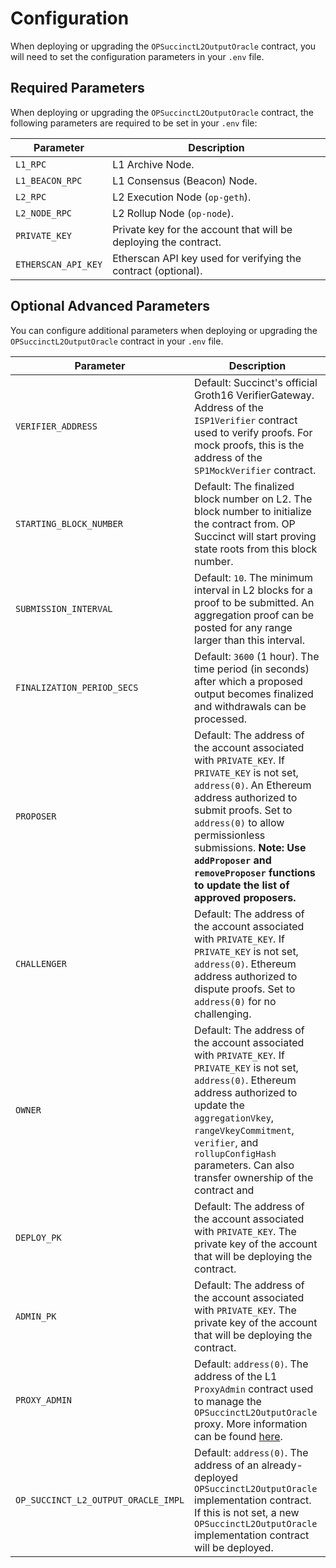 # Configuration

When deploying or upgrading the `OPSuccinctL2OutputOracle` contract, you will need to set the configuration parameters in your `.env` file.

## Required Parameters

When deploying or upgrading the `OPSuccinctL2OutputOracle` contract, the following parameters are required to be set in your `.env` file:

| Parameter | Description |
|-----------|-------------|
| `L1_RPC` | L1 Archive Node. |
| `L1_BEACON_RPC` | L1 Consensus (Beacon) Node. |
| `L2_RPC` | L2 Execution Node (`op-geth`). |
| `L2_NODE_RPC` | L2 Rollup Node (`op-node`). |
| `PRIVATE_KEY` | Private key for the account that will be deploying the contract. |
| `ETHERSCAN_API_KEY` | Etherscan API key used for verifying the contract (optional). |

## Optional Advanced Parameters

You can configure additional parameters when deploying or upgrading the `OPSuccinctL2OutputOracle` contract in your `.env` file.

| Parameter | Description |
|-----------|-------------|
| `VERIFIER_ADDRESS` | Default: Succinct's official Groth16 VerifierGateway. Address of the `ISP1Verifier` contract used to verify proofs. For mock proofs, this is the address of the `SP1MockVerifier` contract. |
| `STARTING_BLOCK_NUMBER` | Default: The finalized block number on L2. The block number to initialize the contract from. OP Succinct will start proving state roots from this block number. |
| `SUBMISSION_INTERVAL` | Default: `10`. The minimum interval in L2 blocks for a proof to be submitted. An aggregation proof can be posted for any range larger than this interval. |
| `FINALIZATION_PERIOD_SECS` | Default: `3600` (1 hour). The time period (in seconds) after which a proposed output becomes finalized and withdrawals can be processed. |
| `PROPOSER` | Default: The address of the account associated with `PRIVATE_KEY`. If `PRIVATE_KEY` is not set, `address(0)`. An Ethereum address authorized to submit proofs. Set to `address(0)` to allow permissionless submissions. **Note: Use `addProposer` and `removeProposer` functions to update the list of approved proposers.** |
| `CHALLENGER` | Default: The address of the account associated with `PRIVATE_KEY`. If `PRIVATE_KEY` is not set, `address(0)`. Ethereum address authorized to dispute proofs. Set to `address(0)` for no challenging. |
| `OWNER` | Default: The address of the account associated with `PRIVATE_KEY`. If `PRIVATE_KEY` is not set, `address(0)`. Ethereum address authorized to update the `aggregationVkey`, `rangeVkeyCommitment`, `verifier`, and `rollupConfigHash` parameters. Can also transfer ownership of the contract and |update the approved proposers. In a production setting, set to the governance smart contract or multi-sig of the chain. |
| `DEPLOY_PK` | Default: The address of the account associated with `PRIVATE_KEY`. The private key of the account that will be deploying the contract. |
| `ADMIN_PK` | Default: The address of the account associated with `PRIVATE_KEY`. The private key of the account that will be deploying the contract. |
| `PROXY_ADMIN` | Default: `address(0)`. The address of the L1 `ProxyAdmin` contract used to manage the `OPSuccinctL2OutputOracle` proxy. More information can be found [here](https://docs.optimism.io/chain/security/privileged-roles#l1-proxy-admin). |
| `OP_SUCCINCT_L2_OUTPUT_ORACLE_IMPL` | Default: `address(0)`. The address of an already-deployed `OPSuccinctL2OutputOracle` implementation contract. If this is not set, a new `OPSuccinctL2OutputOracle` implementation contract will be deployed. |

